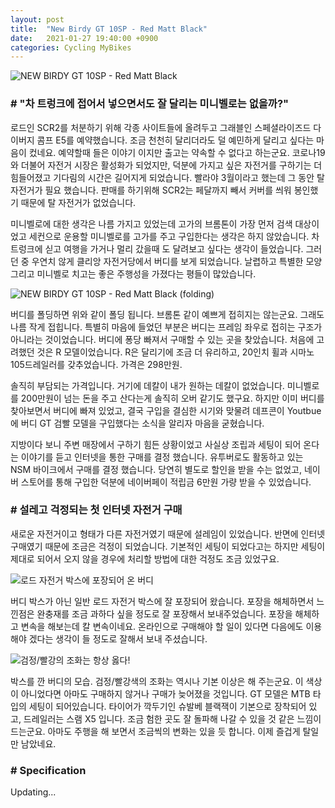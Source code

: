 ```yaml
---
layout: post
title:  "New Birdy GT 10SP - Red Matt Black"
date:   2021-01-27 19:40:00 +0900
categories: Cycling MyBikes
---
```

![NEW BIRDY GT 10SP - Red Matt Black](../assets/img/2021-01-27/01-birdy.png)

### # "차 트렁크에 접어서 넣으면서도 잘 달리는 미니벨로는 없을까?"

로드인 SCR2를 처분하기 위해 각종 사이트들에 올려두고 그래블인 스페셜라이즈드 다이버지 콤프 E5를 예약했습니다. 조금 천천히 달리더라도 덜 예민하게 달리고 싶다는 마음이 컸네요. 예약할때 들은 이야기 이지만 출고는 약속할 수 없다고 하는군요. 코로나19와 더불어 자전거 시장은 활성화가 되었지만, 덕분에 가지고 싶은 자전거를 구하기는 더 힘들어졌고 기다림의 시간은 길어지게 되었습니다. 빨라야 3월이라고 했는데 그 동안 탈 자전거가 필요 했습니다. 판매를 하기위해 SCR2는 페달까지 빼서 커버를 씌워 봉인했기 때문에 탈 자전거가 없었습니다.

 

미니벨로에 대한 생각은 나름 가지고 있었는데 고가의 브롬톤이 가장 먼저 검색 대상이었고 세컨으로 운용할 미니벨로를 고가를 주고 구입한다는 생각은 하지 않았습니다. 차 트렁크에 싣고 여행을 가거나 멀리 갔을때 도 달려보고 싶다는 생각이 들었습니다. 그러던 중 우연치 않게 클리앙 자전거당에서 버디를 보게 되었습니다. 날렵하고 특별한 모양 그리고 미니벨로 치고는 좋은 주행성을 가졌다는 평들이 많았습니다.



![NEW BIRDY GT 10SP - Red Matt Black (folding)](../assets/img/2021-01-27/02-birdy_folding.png)



버디를 폴딩하면 위와 같이 폴딩 됩니다. 브롬톤 같이 예쁘게 접히지는 않는군요. 그래도 나름 작게 접힙니다. 특별히 마음에 들었던 부분은 버디는 프레임 좌우로 접히는 구조가 아니라는 것이었습니다. 버디에 퐁당 빠져서 구매할 수 있는 곳을 찾았습니다. 처음에 고려했던 것은 R 모델이었습니다. R은 달리기에 조금 더 유리하고, 20인치 휠과 시마노 105드레일러를 갖추었습니다. 가격은 298만원.

 

솔직히 부담되는 가격입니다. 거기에 데칼이 내가 원하는 데칼이 없었습니다. 미니벨로를 200만원이 넘는 돈을 주고 산다는게 솔직히 오버 같기도 했구요. 하지만 이미 버디를 찾아보면서 버디에 빠져 있었고, 결국 구입을 결심한 시기와 맞물려 데프콘이 Youtbue에 버디 GT 검빨 모델을 구입했다는 소식을 알리자 마음을 굳혔습니다.



지방이다 보니 주변 매장에서 구하기 힘든 상황이었고 사실상 조립과 세팅이 되어 온다는 이야기를 듣고 인터넷을 통한 구매를 결정 했습니다. 유투버로도 활동하고 있는 NSM 바이크에서 구매를 결정 했습니다. 당연히 별도로 할인을 받을 수는 없었고, 네이버 스토어를 통해 구입한 덕분에 네이버페이 적립금 6만원 가량 받을 수 있었습니다.


### # 설레고 걱정되는 첫 인터넷 자전거 구매

새로운 자전거이고 형태가 다른 자전거였기 때문에 설레임이 있었습니다. 반면에 인터넷 구매였기 때문에 조금은 걱정이 되었습니다. 기본적인 세팅이 되었다고는 하지만 세팅이 제대로 되어서 오지 않을 경우에 처리할 방법에 대한 걱정도 조금 있었구요.



![로드 자전거 박스에 포장되어 온 버디](../assets/img/2021-01-27/03-birdy_shipbox.jpg)



버디 박스가 아닌 일반 로드 자전거 박스에 잘 포장되어 왔습니다. 포장을 해체하면서 느낀점은 완충재를 조금 과하다 싶을 정도로 잘 포장해서 보내주었습니다. 포장을 해체하고 변속을 해보는데 칼 변속이네요. 온라인으로 구매해야 할 일이 있다면 다음에도 이용해야 겠다는 생각이 들 정도로 잘해서 보내 주셨습니다.



![검정/빨강의 조화는 항상 옳다!](../assets/img/2021-01-27/04-birdy_ship_complete.jpg)



박스를 깐 버디의 모습. 검정/빨강색의 조화는 역시나 기본 이상은 해 주는군요. 이 색상이 아니었다면 아마도 구매하지 않거나 구매가 늦어졌을 것입니다. GT 모델은 MTB 타입의 세팅이 되어있습니다. 타이어가 깍두기인 슈발베 블랙잭이 기본으로 장착되어 있고, 드레일러는 스램 X5 입니다. 조금 험한 곳도 잘 돌파해 나갈 수 있을 것 같은 느낌이 드는군요. 아마도 주행을 해 보면서 조금씩의 변화는 있을 듯 합니다. 이제 즐겁게 탈일만 남았네요.




### # Specification

Updating...